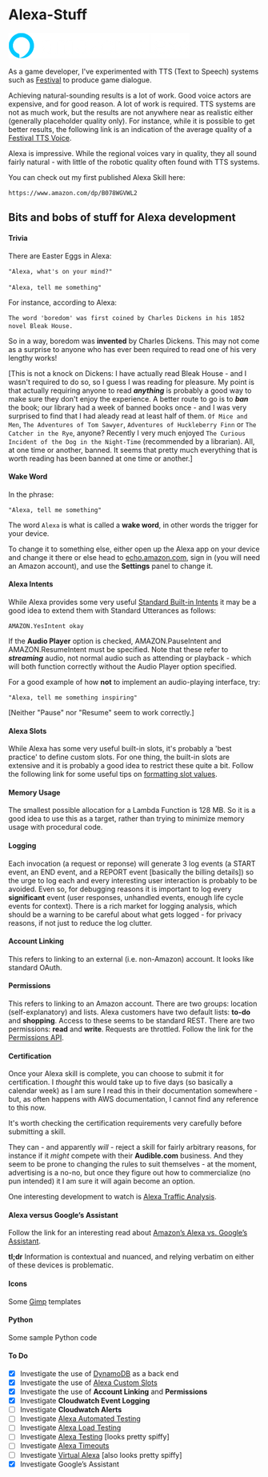 # Alexa-Stuff

![Alexa Icon](/Images/alexaLogo2x._V516058141_.png)

As a game developer, I've experimented with TTS (Text to Speech) systems such as
[Festival](http://www.cstr.ed.ac.uk/projects/festival/) to produce game dialogue.

Achieving natural-sounding results is a lot of work. Good voice actors are expensive,
and for good reason. A lot of work is required. TTS systems are not as much work, but
the results are not anywhere near as realistic either (generally placeholder quality
only). For instance, while it is possible to get better results, the following link
is an indication of the average quality of a [Festival TTS Voice](/Voices/gen_fest.wav).

Alexa is impressive. While the regional voices vary in quality, they all sound fairly
natural - with little of the robotic quality often found with TTS systems.

You can check out my first published Alexa Skill here:

    https://www.amazon.com/dp/B078WGVWL2

## Bits and bobs of stuff for Alexa development

#### Trivia

There are Easter Eggs in Alexa:

    "Alexa, what's on your mind?"

    "Alexa, tell me something"

For instance, according to Alexa:

    The word 'boredom' was first coined by Charles Dickens in his 1852 novel Bleak House.

So in a way, boredom was __invented__ by Charles Dickens. This may not come as a surprise
to anyone who has ever been required to read one of his very lengthy works!

[This is not a knock on Dickens: I have actually read Bleak House - and I wasn't required
to do so, so I guess I was reading for pleasure. My point is that actually requiring anyone
to read ___anything___ is probably a good way to make sure they don't enjoy the experience.
A better route to go is to ___ban___ the book; our library had a week of banned books
once - and I was very surprised to find that I had aleady read at least half of them.
`Of Mice and Men`, `The Adventures of Tom Sawyer`, `Adventures of Huckleberry Finn` or
`The Catcher in the Rye`, anyone? Recently I very much enjoyed `The Curious Incident of
the Dog in the Night-Time` (recommended by a librarian). All, at one time or another,
banned. It seems that pretty much everything that is worth reading has been banned at
one time or another.]

#### Wake Word

In the phrase:

    "Alexa, tell me something"

The word `Alexa` is what is called a __wake word__, in other words the trigger for your
device.

To change it to something else, either open up the Alexa app on your device and change it
there or else head to [echo.amazon.com](echo.amazon.com), sign in (you will need an Amazon
account), and use the __Settings__ panel to change it.

#### Alexa Intents

While Alexa provides some very useful
[Standard Built-in Intents](https://developer.amazon.com/docs/custom-skills/standard-built-in-intents.html#available-standard-built-in-intents)
it may be a good idea to extend them with Standard Utterances as follows:

    AMAZON.YesIntent okay

If the __Audio Player__ option is checked, AMAZON.PauseIntent and AMAZON.ResumeIntent
must be specified. Note that these refer to ___streaming___ audio, not normal audio
such as attending or playback - which will both function correctly without the Audio
Player option specified.

For a good example of how __not__ to implement an audio-playing interface, try:

    "Alexa, tell me something inspiring"

[Neither "Pause" nor "Resume" seem to work correctly.]

#### Alexa Slots

While Alexa has some very useful built-in slots, it's probably a 'best practice' to define
custom slots. For one thing, the built-in slots are extensive and it is probably a good
idea to restrict these quite a bit. Follow the following link for some useful tips on
[formatting slot values](https://developer.amazon.com/docs/custom-skills/define-the-interaction-model-in-json-and-text.html#cert-custom-slot-types).

#### Memory Usage

The smallest possible allocation for a Lambda Function is 128 MB. So it is a good idea to
use this as a target, rather than trying to minimize memory usage with procedural code.

#### Logging

Each invocation (a request or reponse) will generate 3 log events (a START event, an END
event, and a REPORT event [basically the billing details]) so the urge to log each and every
interesting user interaction is probably to be avoided. Even so, for debugging reasons it is
important to log every __significant__ event (user responses, unhandled events, enough life
cycle events for context). There is a rich market for logging analysis, which should be a
warning to be careful about what gets logged - for privacy reasons, if not just to reduce
the log clutter.

#### Account Linking

This refers to linking to an external (i.e. non-Amazon) account. It looks like standard OAuth.

#### Permissions

This refers to linking to an Amazon account. There are two groups: location (self-explanatory)
and lists. Alexa customers have two default lists: __to-do__ and __shopping__. Access to these
seems to be standard REST. There are two permissions: __read__ and __write__. Requests are throttled.
Follow the link for the
[Permissions API](https://developer.amazon.com/docs/custom-skills/access-the-alexa-shopping-and-to-do-lists.html#list-management-quick-reference).

#### Certification

Once your Alexa skill is complete, you can choose to submit it for certification. I _thought_
this would take up to five days (so basically a calendar week) as I am sure I read this in
their documentation somewhere - but, as often happens with AWS documentation, I cannot find
any reference to this now.

It's worth checking the certification requirements very carefully before submitting a skill.

They can - and apparently _will_ - reject a skill for fairly arbitrary reasons, for instance
if it _might_ compete with their __Audible.com__ business. And they seem to be prone to
changing the rules to suit themselves - at the moment, advertising is a no-no, but once
they figure out how to commercialize (no pun intended) it I am sure it will again become
an option.

One interesting development to watch is [Alexa Traffic Analysis](https://www.alexa.com/siteinfo/aws.org).

#### Alexa versus Google’s Assistant

Follow the link for an interesting read about
[Amazon’s Alexa vs. Google’s Assistant](https://gigaom.com/2017/06/12/amazons-alexa-vs-googles-assistant-same-questions-different-answers/).

__tl;dr__ Information is contextual and nuanced, and relying verbatim on either of these
devices is problematic.

#### Icons

Some [Gimp](https://www.gimp.org/) templates

#### Python

Some sample Python code

#### To Do

- [x] Investigate the use of [DynamoDB](https://aws.amazon.com/dynamodb/) as a back end
- [x] Investigate the use of [Alexa Custom Slots](https://developer.amazon.com/docs/custom-skills/slot-type-reference.html)
- [x] Investigate the use of __Account Linking__ and __Permissions__
- [x] Investigate __Cloudwatch Event Logging__
- [ ] Investigate __Cloudwatch Alerts__
- [ ] Investigate [Alexa Automated Testing](https://github.com/alexa/skill-sample-nodejs-test-automation)
- [ ] Investigate [Alexa Load Testing](https://github.com/alexa/skill-sample-node-js-build-scale-test)
- [ ] Investigate [Alexa Testing](https://github.com/BrianMacIntosh/alexa-skill-test-framework) [looks pretty spiffy]
- [ ] Investigate [Alexa Timeouts](https://github.com/nickclaw/alexa-ability-timeout)
- [ ] Investigate [Virtual Alexa](https://github.com/bespoken/virtual-alexa) [also looks pretty spiffy]
- [x] Investigate Google’s Assistant
